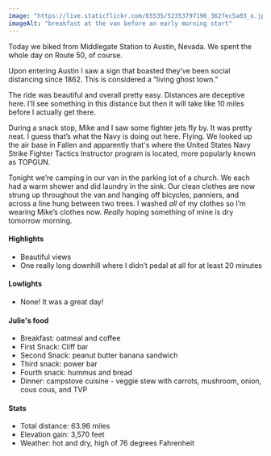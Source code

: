 ```yaml
---
image: "https://live.staticflickr.com/65535/52353797196_362fec5a03_o.jpg"
imageAlt: "breakfast at the van before an early morning start"
---
```


Today we biked from Middlegate Station to Austin, Nevada. We spent the whole day on Route 50, of course. 

Upon entering Austin I saw a sign that boasted they’ve been social distancing since 1862.  This is considered a “living ghost town.”

The ride was beautiful and overall pretty easy. Distances are deceptive here. I’ll see something in this distance but then it will take like 10 miles before I actually get there. 

During a snack stop, Mike and I saw some fighter jets fly by. It was pretty neat. I guess that’s what the Navy is doing out here. Flying. We looked up the air base in Fallen and apparently that's where the United States Navy Strike Fighter Tactics Instructor program is located, more popularly known as TOPGUN.

Tonight we’re camping in our van in the parking lot of a church. We each had a warm shower and did laundry in the sink. Our clean clothes are now strung up throughout the van and hanging off bicycles, panniers, and across a line hung between two trees. I washed _all_ of my clothes so I’m wearing Mike’s clothes now. _Really_ hoping something of mine is dry tomorrow morning. 

#### Highlights
- Beautiful views
- One really long downhill where I didn’t pedal at all for at least 20 minutes

#### Lowlights
- None! It was a great day!

#### Julie's food
- Breakfast: oatmeal and coffee
- First Snack: Cliff bar
- Second Snack: peanut butter banana sandwich
- Third snack: power bar
- Fourth snack: hummus and bread
- Dinner: campstove cuisine - veggie stew with carrots, mushroom, onion, cous cous, and TVP 

#### Stats
- Total distance: 63.96 miles
- Elevation gain: 3,570 feet
- Weather: hot and dry, high of 76 degrees Fahrenheit
